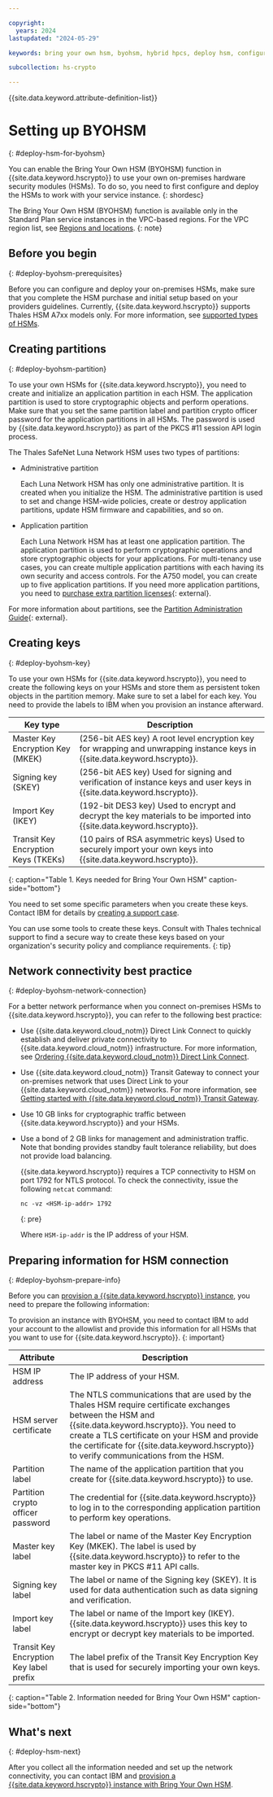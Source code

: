 ```yaml
---

copyright:
  years: 2024
lastupdated: "2024-05-29"

keywords: bring your own hsm, byohsm, hybrid hpcs, deploy hsm, configure own hsm

subcollection: hs-crypto

---
```


{{site.data.keyword.attribute-definition-list}}


# Setting up BYOHSM
{: #deploy-hsm-for-byohsm}

You can enable the Bring Your Own HSM (BYOHSM) function in {{site.data.keyword.hscrypto}} to use your own on-premises hardware security modules (HSMs). To do so, you need to first configure and deploy the HSMs to work with your service instance.
{: shordesc}

The Bring Your Own HSM (BYOHSM) function is available only in the Standard Plan service instances in the VPC-based regions. For the VPC region list, see [Regions and locations](/docs/hs-crypto?topic=hs-crypto-regions#available-regions).
{: note}

## Before you begin
{: #deploy-byohsm-prerequisites}

Before you can configure and deploy your on-premises HSMs, make sure that you complete the HSM purchase and initial setup based on your providers guidelines. Currently, {{site.data.keyword.hscrypto}} supports Thales HSM A7xx models only. For more information, see [supported types of HSMs](/docs/hs-crypto?topic=hs-crypto-introduce-bring-your-own-hsm#byohsm-limitation-scope).

## Creating partitions
{: #deploy-byohsm-partition}

To use your own HSMs for {{site.data.keyword.hscrypto}}, you need to create and initialize an application partition in each HSM. The application partition is used to store cryptographic objects and perform operations. Make sure that you set the same partition label and partition crypto officer password for the application partitions in all HSMs. The password is used by {{site.data.keyword.hscrypto}} as part of the PKCS #11 session API login process.

The Thales SafeNet Luna Network HSM uses two types of partitions:

- Administrative partition

    Each Luna Network HSM has only one administrative partition. It is created when you initialize the HSM. The administrative partition is used to set and change HSM-wide policies, create or destroy application partitions, update HSM firmware and capabilities, and so on.

- Application partition

    Each Luna Network HSM has at least one application partition. The application partition is used to perform cryptographic operations and store cryptographic objects for your applications. For multi-tenancy use cases, you can create multiple application partitions with each having its own security and access controls. For the A750 model, you can create up to five application partitions. If you need more application partitions, you need to [purchase extra partition licenses](https://thalesdocs.com/gphsm/luna/7/docs/network/Content/admin_hsm/updates/licensing/capabilities_sa.htm){: external}.

For more information about partitions, see the [Partition Administration Guide](https://thalesdocs.com/gphsm/luna/7/docs/network/Content/admin_partition/Preface.htm){: external}.

## Creating keys
{: #deploy-byohsm-key}

To use your own HSMs for {{site.data.keyword.hscrypto}}, you need to create the following keys on your HSMs and store them as persistent token objects in the partition memory. Make sure to set a label for each key. You need to provide the labels to IBM when you provision an instance afterward.

| Key type	| Description |
| --------  | ----------- |
| Master Key Encryption Key (MKEK) |	(256-bit AES key) A root level encryption key for wrapping and unwrapping instance keys in {{site.data.keyword.hscrypto}}. |
| Signing key (SKEY) |	(256-bit AES key) Used for signing and verification of instance keys and user keys in {{site.data.keyword.hscrypto}}. |
| Import Key (IKEY)	| (192-bit DES3 key) Used to encrypt and decrypt the key materials to be imported into {{site.data.keyword.hscrypto}}. |
| Transit Key Encryption Keys (TKEKs)	| (10 pairs of RSA asymmetric keys) Used to securely import your own keys into {{site.data.keyword.hscrypto}}. |
{: caption="Table 1. Keys needed for Bring Your Own HSM" caption-side="bottom"}

You need to set some specific parameters when you create these keys. Contact IBM for details by [creating a support case](/docs/get-support?topic=get-support-open-case).

You can use some tools to create these keys. Consult with Thales technical support to find a secure way to create these keys based on your organization's security policy and compliance requirements.
{: tip}

## Network connectivity best practice
{: #deploy-byohsm-network-connection}

For a better network performance when you connect on-premises HSMs to {{site.data.keyword.hscrypto}}, you can refer to the following best practice:

- Use {{site.data.keyword.cloud_notm}} Direct Link Connect to quickly establish and deliver private connectivity to {{site.data.keyword.cloud_notm}} infrastructure. For more information, see [Ordering {{site.data.keyword.cloud_notm}} Direct Link Connect](/docs/dl?topic=dl-how-to-order-ibm-cloud-dl-connect).
- Use {{site.data.keyword.cloud_notm}} Transit Gateway to connect your on-premises network that uses Direct Link to your {{site.data.keyword.cloud_notm}} networks. For more information, see [Getting started with {{site.data.keyword.cloud_notm}} Transit Gateway](/docs/transit-gateway?topic=transit-gateway-getting-started).
- Use 10 GB links for cryptographic traffic between {{site.data.keyword.hscrypto}} and your HSMs.
- Use a bond of 2 GB links for management and administration traffic. Note that bonding provides standby fault tolerance reliability, but does not provide load balancing.

    {{site.data.keyword.hscrypto}} requires a TCP connectivity to HSM on port 1792 for NTLS protocol. To check the connectivity, issue the following `netcat` command:

    ```
    nc -vz <HSM-ip-addr> 1792
    ```
    {: pre}

    Where `HSM-ip-addr` is the IP address of your HSM.

## Preparing information for HSM connection
{: #deploy-byohsm-prepare-info}

Before you can [provision a {{site.data.keyword.hscrypto}} instance](/docs/hs-crypto?topic=hs-crypto-provision&interface=ui), you need to prepare the following information:

To provision an instance with BYOHSM, you need to contact IBM to add your account to the allowlist and provide this information for all HSMs that you want to use for {{site.data.keyword.hscrypto}}.
{: important}

| Attribute | Description |
| --------- | ----------- |
| HSM IP address | The IP address of your HSM. |
| HSM server certificate | The NTLS communications that are used by the Thales HSM require certificate exchanges between the HSM and {{site.data.keyword.hscrypto}}. You need to create a TLS certificate on your HSM and provide the certificate for {{site.data.keyword.hscrypto}} to verify communications from the HSM. |
| Partition label | The name of the application partition that you create for {{site.data.keyword.hscrypto}} to use. |
| Partition crypto officer password | The credential for {{site.data.keyword.hscrypto}} to log in to the corresponding application partition to perform key operations. |
| Master key label | The label or name of the Master Key Encryption Key (MKEK). The label is used by {{site.data.keyword.hscrypto}} to refer to the master key in PKCS #11 API calls. |
| Signing key label | The label or name of the Signing key (SKEY). It is used for data authentication such as data signing and verification. |
| Import key label | The label or name of the Import key (IKEY). {{site.data.keyword.hscrypto}} uses this key to encrypt or decrypt key materials to be imported. |
| Transit Key Encryption Key label prefix | The label prefix of the Transit Key Encryption Key that is used for securely importing your own keys. |
{: caption="Table 2. Information needed for Bring Your Own HSM" caption-side="bottom"}

## What's next
{: #deploy-hsm-next}

After you collect all the information needed and set up the network connectivity, you can contact IBM and [provision a {{site.data.keyword.hscrypto}} instance with Bring Your Own HSM](/docs/hs-crypto?topic=hs-crypto-provision&interface=ui).

